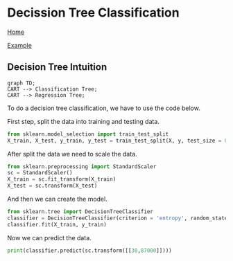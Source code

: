 # Decission Tree Classification

[Home](/.)

[Example](decision_tree_classification.ipynb)

## Decision Tree Intuition

```mermaid
graph TD;
CART --> Classification Tree;
CART --> Regression Tree;
```
To do a decision tree classification, we have to use the code below.

First step, split the data into training and testing data.

 ```python
from sklearn.model_selection import train_test_split
X_train, X_test, y_train, y_test = train_test_split(X, y, test_size = 0.25, random_state = 0)
 ```

After split the data we need to scale the data.

```python
from sklearn.preprocessing import StandardScaler
sc = StandardScaler()
X_train = sc.fit_transform(X_train)
X_test = sc.transform(X_test)
```

And then we can create the model.

```python
from sklearn.tree import DecisionTreeClassifier
classifier = DecisionTreeClassifier(criterion = 'entropy', random_state = 0)
classifier.fit(X_train, y_train)
```

Now we can predict the data.

```python
print(classifier.predict(sc.transform([[30,87000]])))
```
